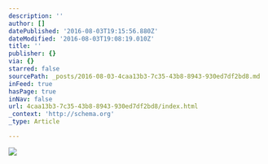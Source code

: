 ```yaml
---
description: ''
author: []
datePublished: '2016-08-03T19:15:56.880Z'
dateModified: '2016-08-03T19:08:19.010Z'
title: ''
publisher: {}
via: {}
starred: false
sourcePath: _posts/2016-08-03-4caa13b3-7c35-43b8-8943-930ed7df2bd8.md
inFeed: true
hasPage: true
inNav: false
url: 4caa13b3-7c35-43b8-8943-930ed7df2bd8/index.html
_context: 'http://schema.org'
_type: Article

---
```

![](https://the-grid-user-content.s3-us-west-2.amazonaws.com/5e41eb46-2fbb-48ef-902d-fd585129d4a2.png)